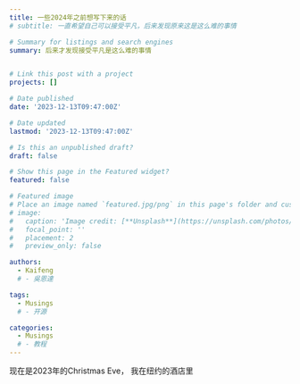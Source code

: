 ```yaml
---
title: 一些2024年之前想写下来的话
# subtitle: 一直希望自己可以接受平凡，后来发现原来这是这么难的事情

# Summary for listings and search engines
summary: 后来才发现接受平凡是这么难的事情


# Link this post with a project
projects: []

# Date published
date: '2023-12-13T09:47:00Z'

# Date updated
lastmod: '2023-12-13T09:47:00Z'

# Is this an unpublished draft?
draft: false

# Show this page in the Featured widget?
featured: false

# Featured image
# Place an image named `featured.jpg/png` in this page's folder and customize its options here.
# image:
#   caption: 'Image credit: [**Unsplash**](https://unsplash.com/photos/CpkOjOcXdUY)'
#   focal_point: ''
#   placement: 2
#   preview_only: false

authors:
  - Kaifeng
  # - 吳恩達

tags:
  - Musings
  # - 开源

categories:
  - Musings
  # - 教程
---
```


现在是2023年的Christmas Eve， 我在纽约的酒店里



